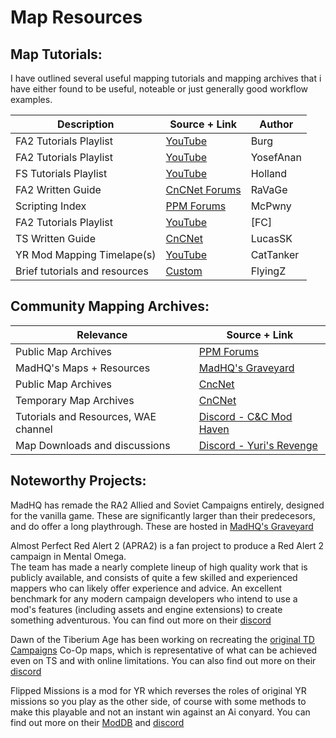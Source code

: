 # Map Resources

## Map Tutorials:

I have outlined several useful mapping tutorials and mapping archives that i have either found to be useful, noteable or just generally good workflow examples. <br />


| Description | Source + Link | Author |
| ------------ | ------------- | ------------- |
| FA2 Tutorials Playlist | [YouTube](https://www.youtube.com/playlist?list=PLPTX4WpN_n2Pd1duBlBT8Ht5OFiuKy_JS) | Burg |
| FA2 Tutorials Playlist | [YouTube](https://www.youtube.com/playlist?list=PLa9Udz4hdmEOVfsjXD36XUgvSigAPMpST) | YosefAnan |
| FS Tutorials Playlist | [YouTube](https://www.youtube.com/playlist?list=PLSe1fqlsB-g45L-iHP01YevQVbD2DaDOt) | Holland |
| FA2 Written Guide | [CnCNet Forums](https://forums.cncnet.org/topic/8245-how-to-make-ra2-yr-maps-final-alert-2-tutorial/) | RaVaGe |
| Scripting Index | [PPM Forums](https://ppmforums.com/topic47332/thecompleteanddefinitivemappingindex/) | McPwny |
| FA2 Tutorials Playlist | [YouTube](https://www.youtube.com/watch?v=KywxRxdLzus&list=PLwlPpv3OXxX__Cex3sZEYsEnf3hUtayQ) | [FC] |
| TS Written Guide| [CnCNet](https://forums.cncnet.org/topic/9934-finalsun-complete-tutorial/) | LucasSK |
| YR Mod Mapping Timelape(s)| [YouTube](https://youtu.be/HAH43FvXvxc) | CatTanker |
| Brief tutorials and resources | [Custom](https://sites.google.com/site/flyingzmaps/Home) | FlyingZ |

## Community Mapping Archives:

| Relevance | Source + Link |
| ------------ | ------------- |
| Public Map Archives | [PPM Forums](https://ppmforums.com/index.php?f=140) |
| MadHQ's Maps + Resources | [MadHQ's Graveyard](http://zombapro.ppmsite.com/index.php?page=Yuri%27s+Revenge) |
| Public Map Archives | [CncNet](https://forums.cncnet.org/forum/63ra2yrmaps/)|
| Temporary Map Archives | [CnCNet](https://mapdb.cncnet.org/search/?game=yr&search=) |
| Tutorials and Resources, WAE channel | [Discord - C&C Mod Haven](https://discord.gg/P7R7ZhUhmJ)|
| Map Downloads and discussions | [Discord - Yuri's Revenge](https://discord.gg/NX2PnauTVh)|



## Noteworthy Projects:


MadHQ has remade the RA2 Allied and Soviet Campaigns entirely, designed for the vanilla game. These are significantly larger than their predecesors, and do offer a long playthrough. These are hosted in [MadHQ's Graveyard](http://zombapro.ppmsite.com/index.php?page=Missions)

Almost Perfect Red Alert 2 (APRA2) is a fan project to produce a Red Alert 2 campaign in Mental Omega.  <br />
The team has made a nearly complete lineup of high quality work that is publicly available, and consists of quite a few skilled and experienced mappers who can likely offer experience and advice. An excellent benchmark for any modern campaign developers who intend to use a mod's features (including assets and engine extensions) to create something adventurous. You can find out more on their [discord](https://discord.gg/Z7HsWA5pTv)  <br />

Dawn of the Tiberium Age has been working on recreating the [original TD Campaigns](https://www.moddb.com/mods/thedawnofthetiberiumage/news/annoucingourtdgdicampaigncoopremake) Co-Op maps, which is representative of what can be achieved even on TS and with online limitations. You can also find out more on their [discord](https://discord.gg/YczsdZC) <br />


Flipped Missions is a mod for YR which reverses the roles of original YR missions so you play as the other side, of course with some methods to make this playable and not an instant win against an Ai conyard. You can find out more on their [ModDB](https://www.moddb.com/mods/ra2fm) and [discord](https://discord.gg/tYuP82S) <br />
